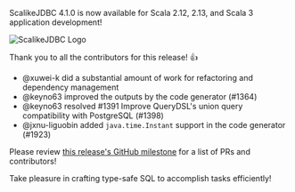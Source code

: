 ScalikeJDBC 4.1.0 is now available for Scala 2.12, 2.13, and Scala 3 application development!

![ScalikeJDBC Logo](https://scalikejdbc.org/images/logo.png)

Thank you to all the contributors for this release! :+1:

* @xuwei-k did a substantial amount of work for refactoring and dependency management
* @keyno63 improved the outputs by the code generator (#1364)
* @keyno63 resolved #1391 Improve QueryDSL's union query compatibility with PostgreSQL (#1398)
* @jxnu-liguobin added `java.time.Instant` support in the code generator (#1923)

Please review [this release's GitHub milestone](https://github.com/scalikejdbc/scalikejdbc/milestone/45?closed=1) for a list of PRs and contributors!

Take pleasure in crafting type-safe SQL to accomplish tasks efficiently!
